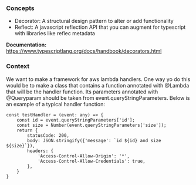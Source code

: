 ### Concepts ### 
* Decorator: A structural design pattern to alter or add functionality
* Reflect: A javascript reflection API that you can augment for typescript with libraries like reflec metadata

**Documentation:** https://www.typescriptlang.org/docs/handbook/decorators.html

### Context ###
We want to make a framework for aws lambda handlers. One way yo do this would be to make a class that contains a function annotated with @Lambda that will be the handler function. Its parameters annotated with @Queryparam should be taken from event.queryStringParameters. Below is an example of a typical handler function:
```
const testHandler = (event: any) => {
    const id = event.queryStringParameters['id'];
    const size = Number(event.queryStringParameters['size']);
    return {
        statusCode: 200,
        body: JSON.stringify({'message': `id ${id} and size ${size}`}),
        headers: {
            'Access-Control-Allow-Origin': '*',
            'Access-Control-Allow-Credentials': true,
        },
    }
}
```